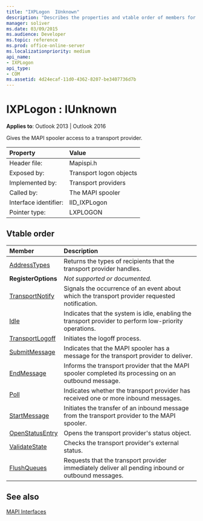 ```yaml
---
title: "IXPLogon  IUnknown"
description: "Describes the properties and vtable order of members for IXPLogon IUnknown, which gives the MAPI spooler access to a transport provider."
manager: soliver
ms.date: 03/09/2015
ms.audience: Developer
ms.topic: reference
ms.prod: office-online-server
ms.localizationpriority: medium
api_name:
- IXPLogon
api_type:
- COM
ms.assetid: 4d24ecaf-11d0-4362-8207-be3407736d7b
---
```


# IXPLogon : IUnknown

  
  
**Applies to**: Outlook 2013 | Outlook 2016 
  
Gives the MAPI spooler access to a transport provider. 
  
|Property|Value|
|:-----|:-----|
|Header file:  <br/> |Mapispi.h  <br/> |
|Exposed by:  <br/> |Transport logon objects  <br/> |
|Implemented by:  <br/> |Transport providers  <br/> |
|Called by:  <br/> |The MAPI spooler  <br/> |
|Interface identifier:  <br/> |IID_IXPLogon  <br/> |
|Pointer type:  <br/> |LXPLOGON  <br/> |
   
## Vtable order

|Member|Description|
|:-----|:-----|
|[AddressTypes](ixplogon-addresstypes.md) <br/> |Returns the types of recipients that the transport provider handles. |
|**RegisterOptions** <br/> | *Not supported or documented.*  <br/> |
|[TransportNotify](ixplogon-transportnotify.md) <br/> |Signals the occurrence of an event about which the transport provider requested notification. |
|[Idle](ixplogon-idle.md) <br/> |Indicates that the system is idle, enabling the transport provider to perform low-priority operations. |
|[TransportLogoff](ixplogon-transportlogoff.md) <br/> |Initiates the logoff process. |
|[SubmitMessage](ixplogon-submitmessage.md) <br/> |Indicates that the MAPI spooler has a message for the transport provider to deliver. |
|[EndMessage](ixplogon-endmessage.md) <br/> |Informs the transport provider that the MAPI spooler completed its processing on an outbound message. |
|[Poll](ixplogon-poll.md) <br/> |Indicates whether the transport provider has received one or more inbound messages. |
|[StartMessage](ixplogon-startmessage.md) <br/> |Initiates the transfer of an inbound message from the transport provider to the MAPI spooler. |
|[OpenStatusEntry](ixplogon-openstatusentry.md) <br/> |Opens the transport provider's status object. |
|[ValidateState](ixplogon-validatestate.md) <br/> |Checks the transport provider's external status. |
|[FlushQueues](ixplogon-flushqueues.md) <br/> |Requests that the transport provider immediately deliver all pending inbound or outbound messages. |
   
## See also



[MAPI Interfaces](mapi-interfaces.md)

